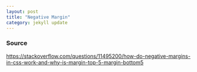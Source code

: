 ```yaml
---
layout: post
title: "Negative Margin"
category: jekyll update
---
```


### Source
https://stackoverflow.com/questions/11495200/how-do-negative-margins-in-css-work-and-why-is-margin-top-5-margin-bottom5